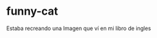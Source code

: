 # funny-cat
Estaba recreando una <a src="https://i.imgur.com/164olpz.jpg"/>Imagen</a> que ví en mi libro de ingles
